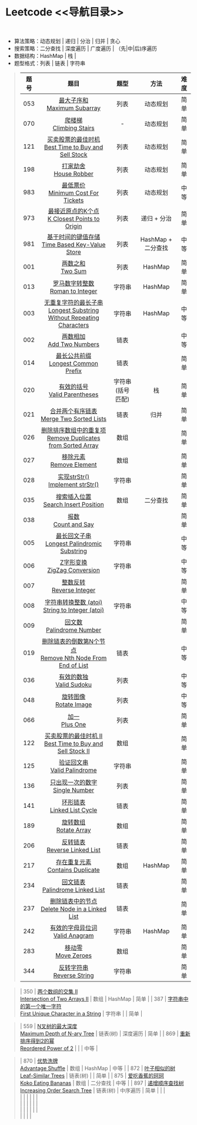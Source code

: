 # Leetcode <<导航目录>>
<br>

* 算法策略：动态规划 | 递归 | 分治 | 归并 | 贪心
* 搜索策略：二分查找 | 深度遍历 | 广度遍历 | （先|中|后)序遍历 
* 数据结构：HashMap | 栈 | 
* 题型格式：列表 | 链表 | 字符串

>| 题号 | 题目 | 题型 | 方法 | 难度 |
>|:--:|:-----:|:---:|:---:|:---:|
>| 053 | [最大子序和 <br> Maximum Subarray](https://github.com/t-dawei/leetcode/blob/master/code/53.%20最大子序和.py) | 列表 | 动态规划 | 简单 |
>| 070 | [爬楼梯 <br> Climbing Stairs](https://github.com/t-dawei/leetcode/blob/master/code/70.%20爬楼梯.py) | - | 动态规划 | 简单 |
>| 121 | [买卖股票的最佳时机 <br> Best Time to Buy and Sell Stock](https://github.com/t-dawei/leetcode/blob/master/code/121.%20买卖股票的最佳时机.py) | 列表 | 动态规划 | 简单 |
>| 198 | [打家劫舍 <br> House Robber](https://github.com/t-dawei/leetcode/blob/master/code/198.%20打家劫舍.py) | 列表 | 动态规划 | 简单 |
>| 983 | [最低票价 <br> Minimum Cost For Tickets](https://github.com/t-dawei/leetcode/blob/master/code/983.%20最低票价.py) | 列表 | 动态规划 | 中等 |
>| 973 | [最接近原点的K个点 <br> K Closest Points to Origin](https://github.com/t-dawei/leetcode/blob/master/code/973.%20最接近原点的%20K%20个点.py) | 列表 | 递归 + 分治 | 简单 |
>| 981 | [基于时间的键值存储 <br> Time Based Key-Value Store](https://github.com/t-dawei/leetcode/blob/master/code/981.%20基于时间的键值存储.py) | 列表 | HashMap + 二分查找 | 中等 |
>| 001 | [两数之和 <br> Two Sum](https://github.com/t-dawei/leetcode/blob/master/code/1.%20两数之和.py) | 列表 | HashMap | 简单 |
>| 013 | [罗马数字转整数 <br> Roman to Integer](https://github.com/t-dawei/leetcode/blob/master/code/13.%20罗马数字转整数.py) | 字符串 | HashMap | 简单 |
>| 003 | [无重复字符的最长子串 <br> Longest Substring Without Repeating Characters](https://github.com/t-dawei/leetcode/blob/master/code/3.%20无重复字符的最长子串.py) | 字符串 | HashMap | 中等 |
>| 002 | [两数相加 <br> Add Two Numbers](https://github.com/t-dawei/leetcode/blob/master/code/2.%20两数相加.py) | 链表 |  | 中等 |
>| 014 | [最长公共前缀 <br> Longest Common Prefix](https://github.com/t-dawei/leetcode/blob/master/code/14.%20最长公共前缀.py)  | 链表 |  | 简单 |
>| 020 | [有效的括号 <br> Valid Parentheses](https://github.com/t-dawei/leetcode/blob/master/code/20.%20有效的括号.py)  | 字符串(括号匹配) | 栈 | 简单 |
>| 021 | [合并两个有序链表 <br> Merge Two Sorted Lists](https://github.com/t-dawei/leetcode/blob/master/code/20.%20合并两个有序链表.py)  | 链表 | 归并 | 简单 |
>| 026 | [删除排序数组中的重复项 <br> Remove Duplicates from Sorted Array](https://github.com/t-dawei/leetcode/blob/master/code/26.%20删除排序数组中的重复项.py)  | 数组 |  | 简单 |
>| 027 | [移除元素 <br> Remove Element](https://github.com/t-dawei/leetcode/blob/master/code/27.%20移除元素.py) | 数组 |  | 简单 |
>| 028 | [实现strStr() <br> Implement strStr()](https://github.com/t-dawei/leetcode/blob/master/code/28.%20实现strStr().py) | 字符串 |  | 简单 |
>| 035 | [搜索插入位置 <br> Search Insert Position](https://github.com/t-dawei/leetcode/blob/master/code/35.%20搜索插入位置.py)  | 数组 | 二分查找 | 简单 |
>| 038 | [报数 <br> Count and Say](https://github.com/t-dawei/leetcode/blob/master/code/38.%20报数.py)  |  |  | 简单 |
>| 005 | [最长回文子串 <br> Longest Palindromic Substring](https://github.com/t-dawei/leetcode/blob/master/code/5.%20最长回文子串.py) | 字符串 |  | 中等 |
>| 006 | [Z字形变换 <br> ZigZag Conversion](https://github.com/t-dawei/leetcode/blob/master/code/6.Z%20字形变换.py)  | 字符串 |  | 中等 |
>| 007 | [整数反转 <br> Reverse Integer](https://github.com/t-dawei/leetcode/blob/master/code/7.%20整数反转.py)  |  |  | 简单 |
>| 008 | [字符串转换整数 (atoi) <br> String to Integer (atoi)](https://github.com/t-dawei/leetcode/blob/master/code/8.%20字符串转换整数.py)  | 字符串 |  | 中等 |
>| 009 | [回文数 <br> Palindrome Number](https://github.com/t-dawei/leetcode/blob/master/code/9.%20回文数.py)  |  |  | 简单 |
>| 019 | [删除链表的倒数第N个节点 <br> Remove Nth Node From End of List](https://github.com/t-dawei/leetcode/blob/master/code/19.%20删除链表的倒数第N个节点.py)  | 链表 |  | 中等 |
>| 036 | [有效的数独 <br> Valid Sudoku](https://github.com/t-dawei/leetcode/blob/master/code/36.%20有效的数独.py)  | 列表 |  | 中等 |
>| 048 | [旋转图像 <br> Rotate Image](https://github.com/t-dawei/leetcode/blob/master/code/48.%20旋转图像.py)  | 列表 |  | 中等 |
>| 066 | [加一 <br> Plus One](https://github.com/t-dawei/leetcode/blob/master/code/66.%20加一.py)  | 列表 |  | 简单 |
>| 122 | [买卖股票的最佳时机 II <br> Best Time to Buy and Sell Stock II](https://github.com/t-dawei/leetcode/blob/master/code/122.%20买卖股票的最佳时机%20II.py)  | 数组 |  | 简单 |
>| 125 | [验证回文串 <br> Valid Palindrome](https://github.com/t-dawei/leetcode/blob/master/code/125.%20验证回文串.py)  | 字符串 |  | 简单 |
>| 136 | [只出现一次的数字 <br> Single Number](https://github.com/t-dawei/leetcode/blob/master/code/136%20只出现一次的数字.py)  | 列表 |  | 简单 | 
>| 141 | [环形链表 <br> Linked List Cycle](https://github.com/t-dawei/leetcode/blob/master/code/141.%20环形链表.py)  | 链表 |  | 简单 |
>| 189 | [旋转数组 <br> Rotate Array](https://github.com/t-dawei/leetcode/blob/master/code/189.%20旋转数组.py)  | 数组 |  | 简单 |
>| 206 | [反转链表 <br> Reverse Linked List](https://github.com/t-dawei/leetcode/blob/master/code/206,%20反转链表.py)  | 链表 |  | 简单 |
>| 217 | [存在重复元素 <br> Contains Duplicate](https://github.com/t-dawei/leetcode/blob/master/code/217.%20存在重复元素.py)  | 数组 | HashMap | 简单 |
>| 234 | [回文链表 <br> Palindrome Linked List](https://github.com/t-dawei/leetcode/blob/master/code/234.%20回文链表.py)  | 链表 |  | 简单 |
>| 237 | [删除链表中的节点 <br> Delete Node in a Linked List](https://github.com/t-dawei/leetcode/blob/master/code/237.%20删除链表中的节点.py)  | 链表 |  | 简单 |
>| 242 | [有效的字母异位词 <br> Valid Anagram](https://github.com/t-dawei/leetcode/blob/master/code/242.%20有效的字母异位词.py)  | 字符串 | HashMap | 简单 |
>| 283 | [移动零 <br> Move Zeroes](https://github.com/t-dawei/leetcode/blob/master/code/283.%20移动零.py)  | 数组 |  | 简单 |
>| 344 | [反转字符串 <br> Reverse String](https://github.com/t-dawei/leetcode/blob/master/code/344.%20反转字符串.py)  | 字符串 |  | 简单 |

>| 350 | [两个数组的交集 II <br> Intersection of Two Arrays II](https://github.com/t-dawei/leetcode/blob/master/code/350.%20两个数组的交集.py)  | 数组 | HashMap | 简单 |
>| 387 | [字符串中的第一个唯一字符 <br> First Unique Character in a String](https://github.com/t-dawei/leetcode/blob/master/code/387.%20字符串中的第一个唯一字符.py)  | 字符串 |  | 简单 |

>| 559 | [N叉树的最大深度 <br> Maximum Depth of N-ary Tree](https://github.com/t-dawei/leetcode/blob/master/code/559.%20N叉树的最大深度.py)  | 链表(树) | 深度遍历 | 简单 |
>| 869 | [重新排序得到2的幂 <br> Reordered Power of 2](https://github.com/t-dawei/leetcode/blob/master/code/869.%20重新排序得到%202%20的幂.py)  |  |  | 中等 |

>| 870 | [优势洗牌 <br> Advantage Shuffle](https://github.com/t-dawei/leetcode/blob/master/code/870.%20优势洗牌.py)  | 数组 | HashMap | 中等 |
>| 872 | [叶子相似的树 <br> Leaf-Similar Trees](https://github.com/t-dawei/leetcode/blob/master/code/872.%20叶子相似的树.py)  | 链表(树) |  | 简单 |
>| 875 | [爱吃香蕉的珂珂 <br> Koko Eating Bananas](https://github.com/t-dawei/leetcode/blob/master/code/875.%20爱吃香蕉的珂珂.py)  | 数组 | 二分查找 | 中等 |
>| 897 | [递增顺序查找树 <br> Increasing Order Search Tree](https://github.com/t-dawei/leetcode/blob/master/code/897.%20递增顺序查找树.py)  | 链表(树) | 中序遍历 | 简单 |
>|  | [ <br> ](https://github.com/t-dawei/leetcode/blob/master/code/.py)  |  |  |  |
>|  | [ <br> ](https://github.com/t-dawei/leetcode/blob/master/code/.py)  |  |  |  |
>|  | [ <br> ](https://github.com/t-dawei/leetcode/blob/master/code/.py)  |  |  |  |
>|  | [ <br> ](https://github.com/t-dawei/leetcode/blob/master/code/.py)  |  |  |  |

